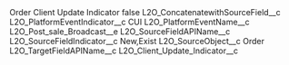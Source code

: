 <?xml version="1.0" encoding="UTF-8"?>
<CustomMetadata xmlns="http://soap.sforce.com/2006/04/metadata" xmlns:xsi="http://www.w3.org/2001/XMLSchema-instance" xmlns:xsd="http://www.w3.org/2001/XMLSchema">
    <label>Order Client Update Indicator</label>
    <protected>false</protected>
    <values>
        <field>L2O_ConcatenatewithSourceField__c</field>
        <value xsi:nil="true"/>
    </values>
    <values>
        <field>L2O_PlatformEventIndicator__c</field>
        <value xsi:type="xsd:string">CUI</value>
    </values>
    <values>
        <field>L2O_PlatformEventName__c</field>
        <value xsi:type="xsd:string">L2O_Post_sale_Broadcast__e</value>
    </values>
    <values>
        <field>L2O_SourceFieldAPIName__c</field>
        <value xsi:nil="true"/>
    </values>
    <values>
        <field>L2O_SourceFieldIndicator__c</field>
        <value xsi:type="xsd:string">New,Exist</value>
    </values>
    <values>
        <field>L2O_SourceObject__c</field>
        <value xsi:type="xsd:string">Order</value>
    </values>
    <values>
        <field>L2O_TargetFieldAPIName__c</field>
        <value xsi:type="xsd:string">L2O_Client_Update_Indicator__c</value>
    </values>
</CustomMetadata>
